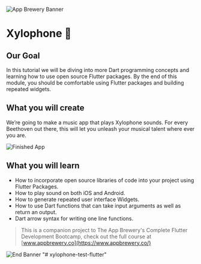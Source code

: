 ![App Brewery Banner](https://github.com/londonappbrewery/Images/blob/master/AppBreweryBanner.png)


# Xylophone 🎹

## Our Goal

In this tutorial we will be diving into more Dart programming concepts and learning how to use open source Flutter packages. By the end of this module, you should be comfortable using Flutter packages and building repeated widgets.


## What you will create

We’re going to make a music app that plays Xylophone sounds. For every Beethoven out there, this will let you unleash your musical talent where ever you are. 

![Finished App](https://github.com/londonappbrewery/Images/blob/master/xylophone-flutter.png)

## What you will learn

- How to incorporate open source libraries of code into your project using Flutter Packages.
- How to play sound on both iOS and Android.
- How to generate repeated user interface Widgets.
- How to use Dart functions that can take input arguments as well as return an output.
- Dart arrow syntax for writing one line functions.

>This is a companion project to The App Brewery's Complete Flutter Development Bootcamp, check out the full course at [www.appbrewery.co](https://www.appbrewery.co/)

![End Banner](https://github.com/londonappbrewery/Images/blob/master/readme-end-banner.png)
"# xylophone-test-flutter" 
